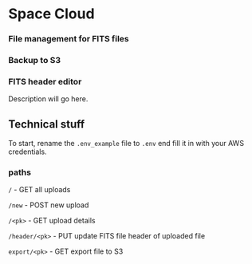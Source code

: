 # Space Cloud
### File management for FITS files
### Backup to S3
### FITS header editor

Description will go here.

## Technical stuff

To start, rename the `.env_example` file to `.env` end fill it in with your AWS credentials.

### paths

`/` - GET all uploads

`/new` - POST new upload

`/<pk>` - GET upload details

`/header/<pk>` - PUT update FITS file header of uploaded file

`export/<pk>` - GET export file to S3
